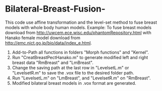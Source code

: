 # Bilateral-Breast-Fusion-
This code use affine transformation and the level-set method to fuse breast models with whole body human models.
Example:
To fuse breast models download from http://uwcem.ece.wisc.edu/phantomRepository.html with
Hanako female model download from http://emc.nict.go.jp/bio/data/index_e.html.
1.  Add-to-Path all functions in folders "Morph functions" and "Kernel".
2.  Run "CreatBreastPectHanako.m" to generate modified left and right breast data "RmBreast" and "LmBreast".
3.  Change the saving path at the last row in  "LevelsetL.m" or  "LevelsetR.m" to save the .vox file to the desired folder path.
4.  Run "LevelsetL.m" on "LmBreast", and "LevelsetR.m" on "RmBreast".
5.  Modified bilateral breast models in .vox format are generated.

